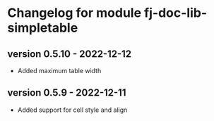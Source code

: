 # Changelog for module fj-doc-lib-simpletable

## version 0.5.10 - 2022-12-12
* Added maximum table width

## version 0.5.9 - 2022-12-11
* Added support for cell style and align